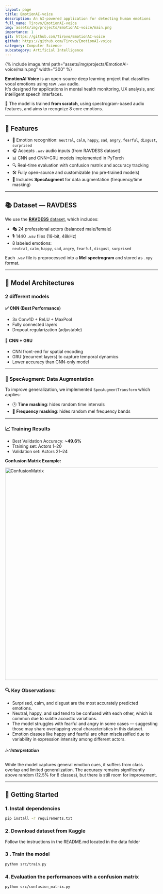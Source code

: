 ```yaml
---
layout: page
title: EmotionAI-voice
description: An AI-powered application for detecting human emotions
full_name: Tirovo/EmotionAI-voice
img: assets/img/projects/EmotionAI-voice/main.png
importance: 1
git: https://github.com/Tirovo/EmotionAI-voice
github: https://github.com/Tirovo/EmotionAI-voice
category: Computer Science
subcategory: Artificial Intelligence
---
```


{% include image.html path="assets/img/projects/EmotionAI-voice/main.png" width="300" %}


**EmotionAI Voice** is an open-source deep learning project that classifies vocal emotions using raw `.wav` audio.  
It's designed for applications in mental health monitoring, UX analysis, and intelligent speech interfaces.

🔬 The model is trained **from scratch**, using spectrogram-based audio features, and aims to recognize 8 core emotions.

---

## 🎯 Features


- 🧠 Emotion recognition: `neutral`, `calm`, `happy`, `sad`, `angry`, `fearful`, `disgust`, `surprised`
- 🎧 Accepts `.wav` audio inputs (from RAVDESS dataset)
- 📊 CNN and CNN+GRU models implemented in PyTorch
- 🔍 Real-time evaluation with confusion matrix and accuracy tracking
- 🛠️ Fully open-source and customizable (no pre-trained models)
- 🧪 Includes **SpecAugment** for data augmentation (frequency/time masking)

---

## 📚 Dataset — RAVDESS


We use the [**RAVDESS** dataset](https://zenodo.org/record/1188976), which includes:

- 🎭 24 professional actors (balanced male/female)
- 🎙️ 1440 `.wav` files (16-bit, 48kHz)
- 8 labeled emotions:  
  `neutral`, `calm`, `happy`, `sad`, `angry`, `fearful`, `disgust`, `surprised`

Each `.wav` file is preprocessed into a **Mel spectrogram** and stored as `.npy` format.

---

## 🧠 Model Architectures


### 2 different models


#### ✅ CNN (Best Performance)


- 3x Conv1D + ReLU + MaxPool
- Fully connected layers
- Dropout regularization (adjustable)

#### 🔁 CNN + GRU


- CNN front-end for spatial encoding
- GRU (recurrent layers) to capture temporal dynamics
- Lower accuracy than CNN-only model

---

### 🧪 SpecAugment: Data Augmentation



To improve generalization, we implemented `SpecAugmentTransform` which applies:

- 🕒 **Time masking**: hides random time intervals
- 📡 **Frequency masking**: hides random mel frequency bands

---

### 📈 Training Results



- Best Validation Accuracy: **~49.6%**
- Training set: Actors 1–20
- Validation set: Actors 21–24


**Confusion Matrix Example:**

<img src="figures/confusion_matrix.png" alt="ConfusionMatrix" width="700">

### 🔍 Key Observations:


- Surprised, calm, and disgust are the most accurately predicted emotions.
- Neutral, happy, and sad tend to be confused with each other, which is common due to subtle acoustic variations.
- The model struggles with fearful and angry in some cases — suggesting those may share overlapping vocal characteristics in this dataset.
- Emotion classes like happy and fearful are often misclassified due to variability in expression intensity among different actors.

##### 📈 Interpretation


While the model captures general emotion cues, it suffers from class overlap and limited generalization. The accuracy remains significantly above random (12.5% for 8 classes), but there is still room for improvement.

---

## 🚀 Getting Started


### 1. Install dependencies



```bash
pip install -r requirements.txt
```

### 2. Download dataset from Kaggle



Follow the instructions in the README.md located in the data folder

### 3 . Train the model



```bash
python src/train.py
```

### 4.  Evaluation the performances with a confusion matrix



```bash
python src/confusion_matrix.py


